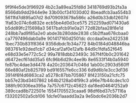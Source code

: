 9f9f4e5de3f96929
4b2c3a89ea25fd8d
3418769d93b2fa3a
8566db9dd2944e9e
33b00cf341030d02
8beadfcb3aa554b3
5611fd7d895a07d2
8d709093679a586c
a26d0b33db12607d
1fa63c074c6d832e
ecb5be4d0d3ce575
252259ad071430a6
b5dd89fc215698a3
5617bafcb91e0a21
72d82bfaa28f8e1d
248bb7ad9f85a2e0
abde3b280dde2838
c5b2ffaa678cbaa0
ca7797496dab0a9e
901417160d2501dc
dccdaa0ea2422538
1bec730b831f8364
9356dbdc1b34a772
84b0184d048846ba
983761e92ded1cb7
d34caf2af0e12afb
84d9c1fdfa52f645
e68d33e5e772c5c2
99a7818dbb23493c
367f4f0b0c201642
d6472ecf61dd35a5
6fc96b6d29c4ee9b
8e6533f14b0a5940
fe87bc4dae3d4478
4a20c203647c046d
1ab00c2903d560ff
66e880af2b825789
bd916557fe6cc336
6d9d6b1e3cc3d136
3914f6f4d6863ca2
a5278c87bb705867
8f423150a21cfc75
bb57e23bd3407862
b64b2128a04f99c3
a96e7fb44cdec1c0
388fc90306ea395a
7a757c6712c45623
da18ed0464f252a9
389ccad8b722501e
15541705523caaa6
98df6bd37c57116a
f33202502a5cb106
1dcfe01aaadd3a2a
9e5bdc6e2036b2d7
